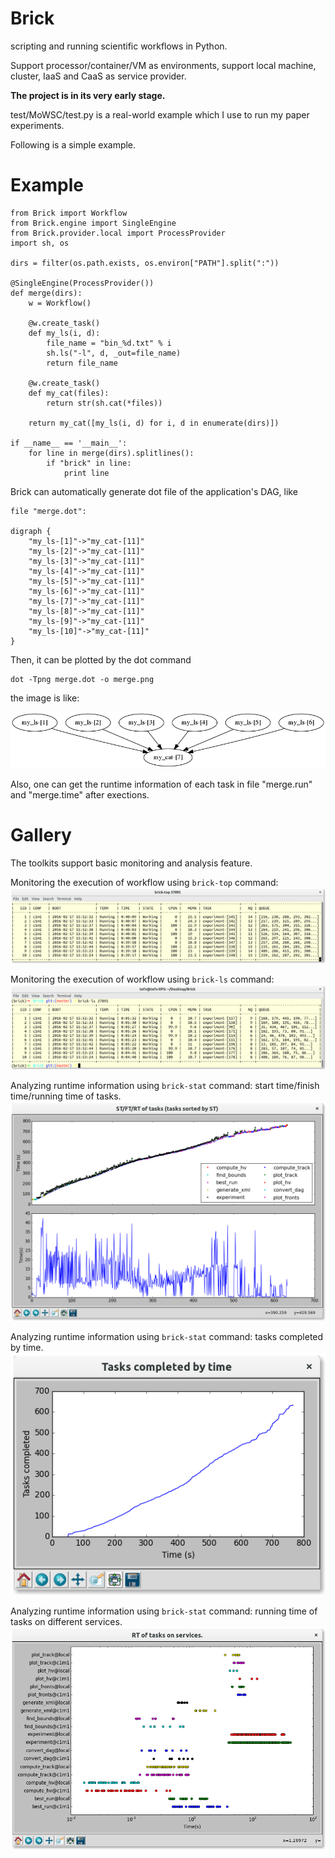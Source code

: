 # Brick
scripting and running scientific workflows in Python.

Support processor/container/VM as environments, support local machine, cluster, IaaS and CaaS as service provider.

**The project is in its very early stage.**

test/MoWSC/test.py is a real-world example which I use to run my paper experiments.

Following is a simple example.

# Example

    from Brick import Workflow
    from Brick.engine import SingleEngine
    from Brick.provider.local import ProcessProvider
    import sh, os

    dirs = filter(os.path.exists, os.environ["PATH"].split(":"))

    @SingleEngine(ProcessProvider())
    def merge(dirs):
        w = Workflow()

        @w.create_task()
        def my_ls(i, d):
            file_name = "bin_%d.txt" % i
            sh.ls("-l", d, _out=file_name)
            return file_name

        @w.create_task()
        def my_cat(files):
            return str(sh.cat(*files))

        return my_cat([my_ls(i, d) for i, d in enumerate(dirs)])

    if __name__ == '__main__':
        for line in merge(dirs).splitlines():
            if "brick" in line:
                print line


Brick can automatically generate dot file of the application's DAG, like

    file "merge.dot":

    digraph {
        "my_ls-[1]"->"my_cat-[11]"
        "my_ls-[2]"->"my_cat-[11]"
        "my_ls-[3]"->"my_cat-[11]"
        "my_ls-[4]"->"my_cat-[11]"
        "my_ls-[5]"->"my_cat-[11]"
        "my_ls-[6]"->"my_cat-[11]"
        "my_ls-[7]"->"my_cat-[11]"
        "my_ls-[8]"->"my_cat-[11]"
        "my_ls-[9]"->"my_cat-[11]"
        "my_ls-[10]"->"my_cat-[11]"
    }

Then, it can be plotted by the dot command

    dot -Tpng merge.dot -o merge.png

the image is like:

![DAG](test/merge.png)

Also, one can get the runtime information of each task in file "merge.run" and "merge.time" after exections.

# Gallery

The toolkits support basic monitoring and analysis feature.

Monitoring the execution of workflow using `brick-top` command:
![brick-top](test/doc_data/top.png "Monitoring the execution of workflow using `brick-top` command")

Monitoring the execution of workflow using `brick-ls` command:
![brick-ls](test/doc_data/ls.png "Monitoring the execution of workflow using `brick-ls` command")

Analyzing runtime information using `brick-stat` command: start time/finish time/running time of tasks.
![brick-stat 0](test/doc_data/stat0.png "Analyzing runtime information using `brick-stat` command: start time/finish time/running time of tasks.")

Analyzing runtime information using `brick-stat` command: tasks completed by time.
![brick-stat 1](test/doc_data/stat1.png "Analyzing runtime information using `brick-stat` command: tasks completed by time.")

Analyzing runtime information using `brick-stat` command: running time of tasks on different services.
![brick-stat 2](test/doc_data/stat2.png "Analyzing runtime information using `brick-stat` command: running time of tasks on different services.")


